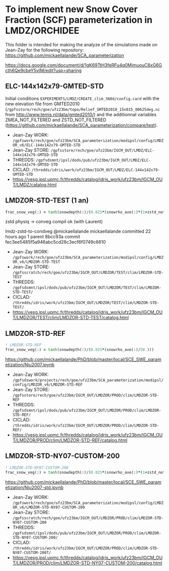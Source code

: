 # To implement new Snow Cover Fraction (SCF) parameterization in LMDZ/ORCHIDEE

This folder is intended for making the analyze of the simulations made on Jean-Zay for the following repository: https://github.com/mickaellalande/SCA_parameterization

https://docs.google.com/document/d/1gK69TtH3feRFu4q0MjmuouC8xG6Gcth6Qe9cbeY5vIM/edit?usp=sharing

## ELC-144x142x79-GMTED-STD

Initial conditions `EXPERIMENTS/LMDZ/CREATE_clim_360d/config.card` with the new elevation file from GMTED2010 (`/gpfsstore/rech/goe/ufz23bm/topo/Relief_GMTED2010_15n015_00625deg.nc` from http://www.temis.nl/data/gmted2010/) and the additionnal variables ZMEA_NOT_FILTERED and ZSTD_NOT_FILTERED (https://github.com/mickaellalande/SCA_parameterization/compare/test).

- Jean-Zay WORK: `/gpfswork/rech/goe/ufz23bm/SCA_parameterization/modipsl/config/LMDZOR_v6/ELC-144x142x79-GMTED-STD`
- Jean-Zay STORE: `/gpfsstore/rech/goe/ufz23bm/IGCM_OUT/LMDZ/ELC-144x142x79-GMTED-STD`
- THREDDS: `/gpfsdsmnt/ipsl/dods/pub/ufz23bm/IGCM_OUT/LMDZ/ELC-144x142x79-GMTED-STD`
- CICLAD: `/thredds/idris/work/ufz23bm/IGCM_OUT/LMDZ/ELC-144x142x79-GMTED-STD` 
- https://vesg.ipsl.upmc.fr/thredds/catalog/idris_work/ufz23bm/IGCM_OUT/LMDZ/catalog.html


## LMDZOR-STD-TEST (1 an)

```fortran
frac_snow_veg(:) = tanh(snowdepth(:)/(0.025*(snowrho_ave(:)*(1+zstd_not_filtered(:)/200.)/50.)))
```

zstd physiq -> conveg compil ok (with Laurent)

 lmdz-zstd-to-condveg
@mickaellalande
mickaellalande committed 22 hours ago 
1 parent 8bcc93a commit fec3ee5485f5a946abc5cd26c3ecf6f0749c6610

- Jean-Zay WORK: `/gpfswork/rech/goe/ufz23bm/SCA_parameterization/modipsl/config/LMDZOR_v6/LMDZOR-STD-TEST`
- Jean-Zay STORE: `/gpfsscratch/rech/goe/ufz23bm/IGCM_OUT/LMDZOR/TEST/clim/LMDZOR-STD-TEST`
- THREDDS: `/gpfsdsmnt/ipsl/dods/pub/ufz23bm/IGCM_OUT/LMDZOR/TEST/clim/LMDZOR-STD-TEST/`
- CICLAD: `/thredds/idris/work/ufz23bm/IGCM_OUT/LMDZOR/TEST/clim/LMDZOR-STD-TEST/` 
- https://vesg.ipsl.upmc.fr/thredds/catalog/idris_work/ufz23bm/IGCM_OUT/LMDZOR/TEST/clim/LMDZOR-STD-TEST/catalog.html


## LMDZOR-STD-REF

```fortran
! LMDZOR-STD-REF
frac_snow_veg(:) = tanh(snowdepth(:)/(0.025*(snowrho_ave(:)/50.)))
```
https://github.com/mickaellalande/PhD/blob/master/local/SCE_SWE_parametization/Niu2007.ipynb

- Jean-Zay WORK: `/gpfsdswork/projects/rech/goe/ufz23bm/SCA_parameterization/modipsl/config/LMDZOR_v6/LMDZOR-STD-REF`
- Jean-Zay STORE: `/gpfsstore/rech/goe/ufz23bm/IGCM_OUT/LMDZOR/PROD/clim/LMDZOR-STD-REF`
- THREDDS: `/gpfsdsmnt/ipsl/dods/pub/ufz23bm/IGCM_OUT/LMDZOR/PROD/clim/LMDZOR-STD-REF/`
- CICLAD: `/thredds/idris/work/ufz23bm/IGCM_OUT/LMDZOR/PROD/clim/LMDZOR-STD-REF/` 
- https://vesg.ipsl.upmc.fr/thredds/catalog/idris_work/ufz23bm/IGCM_OUT/LMDZOR/PROD/clim/LMDZOR-STD-REF/catalog.html


## LMDZOR-STD-NY07-CUSTOM-200

```fortran
! LMDZOR-STD-NY07-CUSTOM-200
frac_snow_veg(:) = tanh(snowdepth(:)/(0.025*(snowrho_ave(:)*(1+zstd_not_filtered(:)/200.)/50.)))
```
https://github.com/mickaellalande/PhD/blob/master/local/SCE_SWE_parametization/Niu2007-std.ipynb

- Jean-Zay WORK: `/gpfswork/rech/goe/ufz23bm/SCA_parameterization/modipsl/config/LMDZOR_v6/LMDZOR-STD-NY07-CUSTOM-200`
- Jean-Zay STORE: `/gpfsscratch/rech/goe/ufz23bm/IGCM_OUT/LMDZOR/PROD/clim/LMDZOR-STD-NY07-CUSTOM-200`
- THREDDS: `/gpfsdsmnt/ipsl/dods/pub/ufz23bm/IGCM_OUT/LMDZOR/PROD/clim/LMDZOR-STD-NY07-CUSTOM-200/`
- CICLAD: `/thredds/idris/work/ufz23bm/IGCM_OUT/LMDZOR/PROD/clim/LMDZOR-STD-NY07-CUSTOM-200T/` 
- https://vesg.ipsl.upmc.fr/thredds/catalog/idris_work/ufz23bm/IGCM_OUT/LMDZOR/PROD/clim/LMDZOR-STD-NY07-CUSTOM-200/catalog.html
